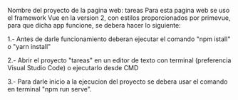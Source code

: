 Nombre del proyecto de la pagina web: tareas
Para esta pagina web se uso el framework Vue en la version 2, con estilos proporcionados por primevue, para que dicha app funcione, se debera hacer lo siguiente:

1.- Antes de darle funcionamiento deberan ejecutar el comando "npm istall" o "yarn install"

2.- Abrir el proyecto "tareas" en un editor de texto con terminal (preferencia Visual Studio Code) o ejecutarlo desde CMD

3.- Para darle inicio a la ejecucion del proyecto se debera usar el comando en terminal "npm run serve".
